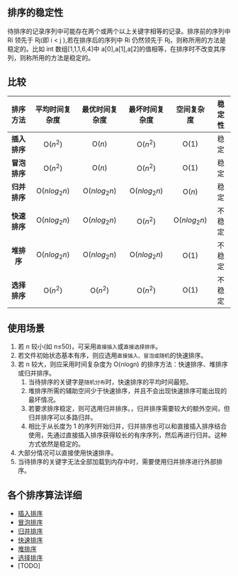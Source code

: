 ## 排序的稳定性

待排序的记录序列中可能存在两个或两个以上关键字相等的记录。排序前的序列中 Ri 领先于 Rj(即 i < j ),若在排序后的序列中 Ri 仍然领先于 Rj，则称所用的方法是稳定的。比如 int 数组[1,1,1,6,4]中 a[0],a[1],a[2]的值相等，在排序时不改变其序列，则称所用的方法是稳定的。

## 比较

|   排序方法   | 平均时间复杂度 | 最优时间复杂度 | 最坏时间复杂度 |  空间复杂度  | 稳定性 |
| :----------: | :------------: | :------------: | :------------: | :----------: | :----: |
| **插入排序** |    O($n^2$)    |     O($n$)     |    O($n^2$)    |     O(1)     |  稳定  |
| **冒泡排序** |    O($n^2$)    |     O($n$)     |    O($n^2$)    |     O(1)     |  稳定  |
| **归并排序** |  O($nlog_2n$)  |  O($nlog_2n$)  |  O($nlog_2n$)  |    O($n$)    |  稳定  |
| **快速排序** |  O($nlog_2n$)  |  O($nlog_2n$)  |    O($n^2$)    | O($nlog_2n$) | 不稳定 |
|  **堆排序**  |  O($nlog_2n$)  |  O($nlog_2n$)  |  O($nlog_2n$)  |    O($1$)    | 不稳定 |
| **选择排序** |    O($n^2$)    |    O($n^2$)    |    O($n^2$)    |     O(1)     | 不稳定 |



## 使用场景

1. 若 n 较小(如 n≤50)，可采用`直接插入`或`直接选择排序`。
2. 若文件初始状态基本有序，则应选用`直接插入、冒泡或随机`的快速排序。
3. 若 n 较大，则应采用时间复杂度为 O(nlogn) 的排序方法：快速排序、堆排序或归并排序。
    1. 当待排序的关键字是`随机分布`时，快速排序的平均时间最短。   
    2. 堆排序所需的辅助空间少于快速排序，并且不会出现快速排序可能出现的最坏情况。
    3. 若要求排序稳定，则可选用归并排序。，归并排序需要较大的额外空间，但归并排序可以多路归并。
    4. 相比于从长度为 1 的序列开始归并，归并排序也可以和直接插入排序结合使用，先通过直接插入排序获得较长的有序序列，然后再进行归并。这种方式依然是稳定的。
4. 大部分情况可以直接使用快速排序。
5. 当待排序的关键字无法全部加载到内存中时，需要使用归并排序进行外部排序。

## 各个排序算法详细

- [插入排序](/LeetCode/排序/插入排序.md)
- [冒泡排序](/LeetCode/排序/冒泡排序.md)
- [归并排序](/LeetCode/排序/归并排序.md)
- [快速排序](/LeetCode/排序/快速排序.md)
- [堆排序](/LeetCode/排序/堆排序.md)
- [选择排序](/LeetCode/排序/选择排序.md)
- [TODO]
